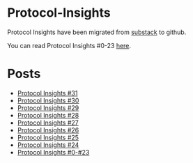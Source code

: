 # Protocol-Insights

Protocol Insights have been migrated from [substack](https://0xpantarhei.substack.com/t/news-letter) to github.

You can read Protocol Insights #0-23 [here](https://0xpantarhei.substack.com/t/news-letter).

# Posts

- [Protocol Insights #31](./post/insight-20250707.md)
- [Protocol Insights #30](./post/insight-20250521.md)
- [Protocol Insights #29](./post/insight-20250506.md)
- [Protocol Insights #28](./post/insight-20250331.md)
- [Protocol Insights #27](./post/insight-20250226.md)
- [Protocol Insights #26](./post/insight-20250210.md)
- [Protocol Insights #25](./post/insight-20250122.md)
- [Protocol Insights #24](./post/insight-20241224.md)
- [Protocol Insights #0-#23](https://0xpantarhei.substack.com/t/news-letter)
